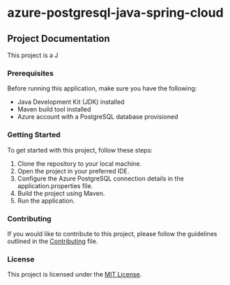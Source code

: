 # azure-postgresql-java-spring-cloud
## Project Documentation

This project is a J 

### Prerequisites

Before running this application, make sure you have the following:

- Java Development Kit (JDK) installed
- Maven build tool installed
- Azure account with a PostgreSQL database provisioned

### Getting Started

To get started with this project, follow these steps:

1. Clone the repository to your local machine.
2. Open the project in your preferred IDE.
3. Configure the Azure PostgreSQL connection details in the application.properties file.
4. Build the project using Maven.
5. Run the application.



### Contributing

If you would like to contribute to this project, please follow the guidelines outlined in the [Contributing](/workspaces/azure-postgresql-java-spring-cloud/CONTRIBUTING.md) file.

### License

This project is licensed under the [MIT License](/workspaces/azure-postgresql-java-spring-cloud/LICENSE).
## 